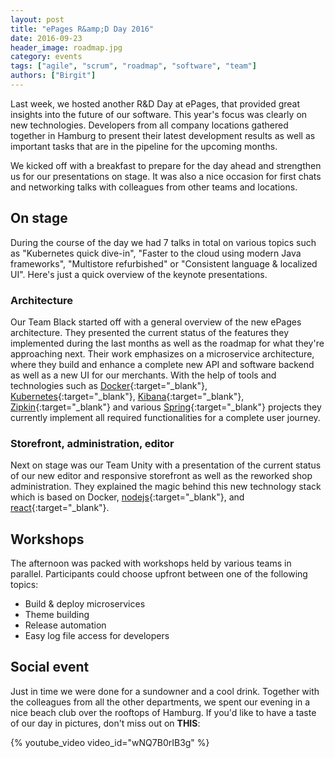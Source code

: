 ```yaml
---
layout: post
title: "ePages R&amp;D Day 2016"
date: 2016-09-23
header_image: roadmap.jpg
category: events
tags: ["agile", "scrum", "roadmap", "software", "team"]
authors: ["Birgit"]
---
```


Last week, we hosted another R&amp;D Day at ePages, that provided great insights into the future of our software.
This year's focus was clearly on new technologies.
Developers from all company locations gathered together in Hamburg to present their latest development results as well as important tasks that are in the pipeline for the upcoming months.

We kicked off with a breakfast to prepare for the day ahead and strengthen us for our presentations on stage.
It was also a nice occasion for first chats and networking talks with colleagues from other teams and locations.

## On stage

During the course of the day we had 7 talks in total on various topics such as "Kubernetes quick dive-in", "Faster to the cloud using modern Java frameworks", "Multistore refurbished" or "Consistent language & localized UI".
Here's just a quick overview of the keynote presentations.

### Architecture

Our Team Black started off with a general overview of the new ePages architecture.
They presented the current status of the features they implemented during the last months as well as the roadmap for what they're approaching next.
Their work emphasizes on a microservice architecture, where they build and enhance a complete new API and software backend as well as a new UI for our merchants.
With the help of tools and technologies such as [Docker](https://www.docker.com/){:target="_blank"}, [Kubernetes](http://kubernetes.io/){:target="_blank"}, [Kibana](https://www.elastic.co/products/kibana){:target="_blank"}, [Zipkin](http://zipkin.io/){:target="_blank"} and various [Spring](https://spring.io/){:target="_blank"} projects they currently implement all required functionalities for a complete user journey.

### Storefront, administration, editor

Next on stage was our Team Unity with a presentation of the current status of our new editor and responsive storefront as well as the reworked shop administration.
They explained the magic behind this new technology stack which is based on Docker, [nodejs](https://nodejs.org/en/){:target="_blank"}, and [react](https://facebook.github.io/react/index.html){:target="_blank"}.

## Workshops

The afternoon was packed with workshops held by various teams in parallel.
Participants could choose upfront between one of the following topics:

* Build & deploy microservices
* Theme building
* Release automation
* Easy log file access for developers

## Social event

Just in time we were done for a sundowner and a cool drink.
Together with the colleagues from all the other departments, we spent our evening in a nice beach club over the rooftops of Hamburg.
If you'd like to have a taste of our day in pictures, don't miss out on **THIS**:

{% youtube_video video_id="wNQ7B0rIB3g" %}
